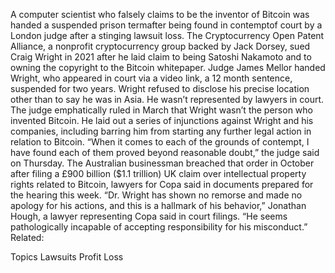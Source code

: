 A computer scientist who falsely claims to be the inventor of Bitcoin was handed a suspended prison termafter being found in contemptof court by a London judge after a stinging lawsuit loss.
The Cryptocurrency Open Patent Alliance, a nonprofit cryptocurrency group backed by Jack Dorsey, sued Craig Wright in 2021 after he laid claim to being Satoshi Nakamoto and to owning the copyright to the Bitcoin whitepaper.
Judge James Mellor handed Wright, who appeared in court via a video link, a 12 month sentence, suspended for two years. Wright refused to disclose his precise location other than to say he was in Asia. He wasn’t represented by lawyers in court.
The judge emphatically ruled in March that Wright wasn’t the person who invented Bitcoin. He laid out a series of injunctions against Wright and his companies, including barring him from starting any further legal action in relation to Bitcoin.
“When it comes to each of the grounds of contempt, I have found each of them proved beyond reasonable doubt,” the judge said on Thursday.
The Australian businessman breached that order in October after filing a £900 billion ($1.1 trillion) UK claim over intellectual property rights related to Bitcoin, lawyers for Copa said in documents prepared for the hearing this week.
“Dr. Wright has shown no remorse and made no apology for his actions, and this is a hallmark of his behavior,” Jonathan Hough, a lawyer representing Copa said in court filings. “He seems pathologically incapable of accepting responsibility for his misconduct.”
Related:

Topics
Lawsuits
Profit Loss

